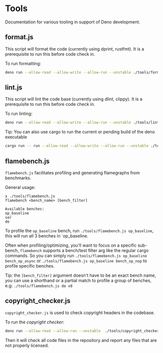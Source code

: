 # Tools

Documentation for various tooling in support of Deno development.

## format.js

This script will format the code (currently using dprint, rustfmt). It is a
prerequisite to run this before code check in.

To run formatting:

```sh
deno run --allow-read --allow-write --allow-run --unstable ./tools/format.js
```

## lint.js

This script will lint the code base (currently using dlint, clippy). It is a
prerequisite to run this before code check in.

To run linting:

```sh
deno run --allow-read --allow-write --allow-run --unstable ./tools/lint.js
```

Tip: You can also use cargo to run the current or pending build of the deno
executable

```sh
cargo run -- run --allow-read --allow-write --allow-run --unstable ./tools/<script>
```

## flamebench.js

`flamebench.js` facilitates profiling and generating flamegraphs from
benchmarks.

General usage:

```
❯ ./tools/flamebench.js
flamebench <bench_name> [bench_filter]

Available benches:
op_baseline
ser
de
```

To profile the `op_baseline` bench, run `./tools/flamebench.js op_baseline`,
this will run all 3 benches in `op_baseline.

Often when profiling/optimizing, you'll want to focus on a specific sub-bench,
`flamebench` supports a bench/test filter arg like the regular cargo commands.
So you can simply run `./tools/flamebench.js op_baseline bench_op_async` or
`./tools/flamebench.js op_baseline bench_op_nop` to profile specific benches.

Tip: the `[bench_filter]` argument doesn't have to be an exact bench name, you
can use a shorthand or a partial match to profile a group of benches, e.g:
`./tools/flamebench.js de v8`

## copyright_checker.js

`copyright_checker.js` is used to check copyright headers in the codebase.

To run the _copyright checker_:

```sh
deno run --allow-read --allow-run --unstable  ./tools/copyright_checker.js
```

Then it will check all code files in the repository and report any files that
are not properly licensed.

